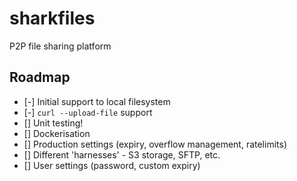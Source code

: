# sharkfiles

P2P file sharing platform

## Roadmap

- [-] Initial support to local filesystem
- [-] `curl --upload-file` support
- [] Unit testing!
- [] Dockerisation
- [] Production settings (expiry, overflow management, ratelimits)
- [] Different 'harnesses' - S3 storage, SFTP, etc.
- [] User settings (password, custom expiry)

[//]: <> (have the version number in the UI)
